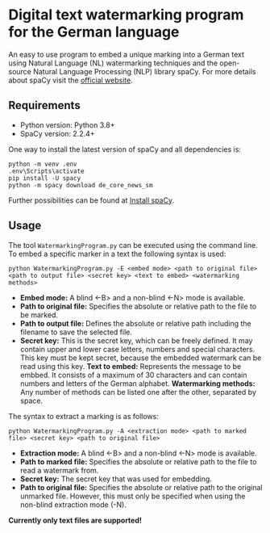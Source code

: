 # Digital text watermarking program for the German language
An easy to use program to embed a unique marking into a German text using Natural Language (NL) watermarking techniques and the open-source Natural Language Processing (NLP) library spaCy.
For more details about spaCy visit the [official website](https://spacy.io/).

## Requirements
- Python version: Python 3.8+
- SpaCy version: 2.2.4+

One way to install the latest version of spaCy and all dependencies is:
```
python -m venv .env
.env\Scripts\activate
pip install -U spacy
python -m spacy download de_core_news_sm
```
Further possibilities can be found at [Install spaCy](https://spacy.io/usage).

## Usage
The tool `WatermarkingProgram.py` can be executed using the command line.
To embed a specific marker in a text the following syntax is used:
```
python WatermarkingProgram.py -E <embed mode> <path to original file> <path to output file> <secret key> <text to embed> <watermarking methods>
```
   - **Embed mode:**			A blind <-B> and a non-blind <-N> mode is available.
   - **Path to original file:**	Specifies the absolute or relative path to the file to be marked.
   - **Path to output file:**	Defines the absolute or relative path including the filename to save the selected file.
   - **Secret key:**			This is the secret key, which can be freely defined. It may contain upper and lower case letters, numbers and special characters. This key must be kept secret, because the embedded watermark can be read using this key.
   **Text to embed:**		Represents the message to be embbed. It consists of a maximum of 30 characters and can contain numbers and letters of the German alphabet.
   **Watermarking methods:**	Any number of methods can be listed one after the other, separated by space.


The syntax to extract a marking is as follows:
```
python WatermarkingProgram.py -A <extraction mode> <path to marked file> <secret key> <path to original file>
```
   - **Extraction mode:**			A blind <-B> and a non-blind <-N> mode is available.
   - **Path to marked file:**		Specifies the absolute or relative path to the file to read a watermark from.
   - **Secret key:**				The secret key that was used for embedding.
   - **Path to original file:**	Specifies the absolute or relative path to the original unmarked file. However, this must only be specified when using the non-blind extraction mode (-N).


**Currently only text files are supported!**
